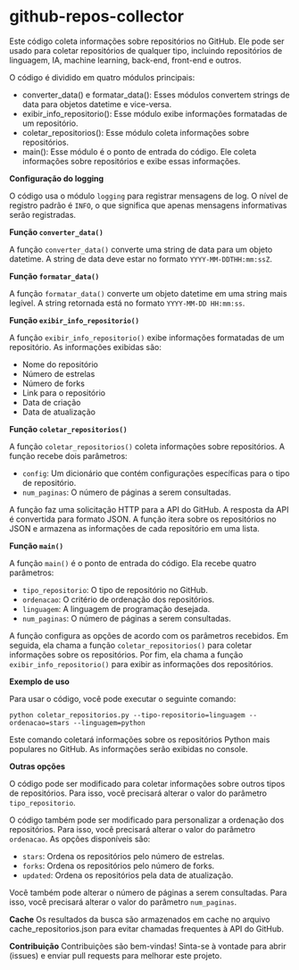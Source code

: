 # github-repos-collector

Este código coleta informações sobre repositórios no GitHub. Ele pode ser usado para coletar repositórios de qualquer tipo, incluindo repositórios de linguagem, IA, machine learning, back-end, front-end e outros.

O código é dividido em quatro módulos principais:

* converter_data() e formatar_data(): Esses módulos convertem strings de data para objetos datetime e vice-versa.
* exibir_info_repositorio(): Esse módulo exibe informações formatadas de um repositório.
* coletar_repositorios(): Esse módulo coleta informações sobre repositórios.
* main(): Esse módulo é o ponto de entrada do código. Ele coleta informações sobre repositórios e exibe essas informações.

**Configuração do logging**

O código usa o módulo `logging` para registrar mensagens de log. O nível de registro padrão é `INFO`, o que significa que apenas mensagens informativas serão registradas.

**Função `converter_data()`**

A função `converter_data()` converte uma string de data para um objeto datetime. A string de data deve estar no formato `YYYY-MM-DDTHH:mm:ssZ`.

**Função `formatar_data()`**

A função `formatar_data()` converte um objeto datetime em uma string mais legível. A string retornada está no formato `YYYY-MM-DD HH:mm:ss`.

**Função `exibir_info_repositorio()`**

A função `exibir_info_repositorio()` exibe informações formatadas de um repositório. As informações exibidas são:

* Nome do repositório
* Número de estrelas
* Número de forks
* Link para o repositório
* Data de criação
* Data de atualização

**Função `coletar_repositorios()`**

A função `coletar_repositorios()` coleta informações sobre repositórios. A função recebe dois parâmetros:

* `config`: Um dicionário que contém configurações específicas para o tipo de repositório.
* `num_paginas`: O número de páginas a serem consultadas.

A função faz uma solicitação HTTP para a API do GitHub. A resposta da API é convertida para formato JSON. A função itera sobre os repositórios no JSON e armazena as informações de cada repositório em uma lista.

**Função `main()`**

A função `main()` é o ponto de entrada do código. Ela recebe quatro parâmetros:

* `tipo_repositorio`: O tipo de repositório no GitHub.
* `ordenacao`: O critério de ordenação dos repositórios.
* `linguagem`: A linguagem de programação desejada.
* `num_paginas`: O número de páginas a serem consultadas.

A função configura as opções de acordo com os parâmetros recebidos. Em seguida, ela chama a função `coletar_repositorios()` para coletar informações sobre os repositórios. Por fim, ela chama a função `exibir_info_repositorio()` para exibir as informações dos repositórios.

**Exemplo de uso**

Para usar o código, você pode executar o seguinte comando:

```
python coletar_repositorios.py --tipo-repositorio=linguagem --ordenacao=stars --linguagem=python
```

Este comando coletará informações sobre os repositórios Python mais populares no GitHub. As informações serão exibidas no console.

**Outras opções**

O código pode ser modificado para coletar informações sobre outros tipos de repositórios. Para isso, você precisará alterar o valor do parâmetro `tipo_repositorio`.

O código também pode ser modificado para personalizar a ordenação dos repositórios. Para isso, você precisará alterar o valor do parâmetro `ordenacao`. As opções disponíveis são:

* `stars`: Ordena os repositórios pelo número de estrelas.
* `forks`: Ordena os repositórios pelo número de forks.
* `updated`: Ordena os repositórios pela data de atualização.

Você também pode alterar o número de páginas a serem consultadas. Para isso, você precisará alterar o valor do parâmetro `num_paginas`.

**Cache**
Os resultados da busca são armazenados em cache no arquivo cache_repositorios.json para evitar chamadas frequentes à API do GitHub.

**Contribuição**
Contribuições são bem-vindas! Sinta-se à vontade para abrir (issues) e enviar pull requests para melhorar este projeto.


